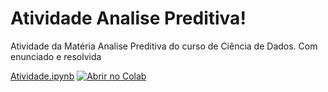 # Atividade Analise Preditiva!
Atividade da Matéria Analise Preditiva do curso de Ciência de Dados. Com enunciado e resolvida

[Atividade.ipynb](/Atividade.ipynb) [![Abrir no Colab](https://colab.research.google.com/assets/colab-badge.svg)](https://colab.research.google.com/github/samuel-charadias/Teorema-de-Bayes/edit/main/notebooks/Atividade.ipynb)
